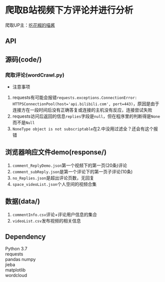 # 爬取B站视频下方评论并进行分析
爬取UP主：[吃花椒的喵酱](https://space.bilibili.com/2026561407/)

## API


## 源码(code/)
### 爬取评论(wordCrawl.py)
- 注意事项
1. requests有可能会报错`requests.exceptions.ConnectionError: HTTPSConnectionPool(host='api.bilibili.com', port=443)`，原因是由于连接方在一段时间后没有正确答复或连接的主机没有反应，连接尝试失败
2. requests访问后返回的信息`replies`字段是`null`，但在程序里的判断得是`None`而不是`Null`
3. `NoneType object is not subscriptable`在2.中没用过滤全？还会有这个报错

## 浏览器响应文件demo(response/)
1. `comment_ReplyDemo.json`第一个视频下的第一页(20条)评论
2. `comment_subReply.json`是第一个评论下的第一页子评论(10条)
3. `no_Replies.json`是超出评论页数，无回复
4. `space_videoList.json`个人空间的视频合集

## 数据(data/)
1. `commentInfo.csv`评论+评论用户信息的集合
2. `videoList.csv`发布视频的相关信息


## Dependency
Python 3.7  
requests  
pandas
numpy  
jieba  
matplotlib  
wordcloud